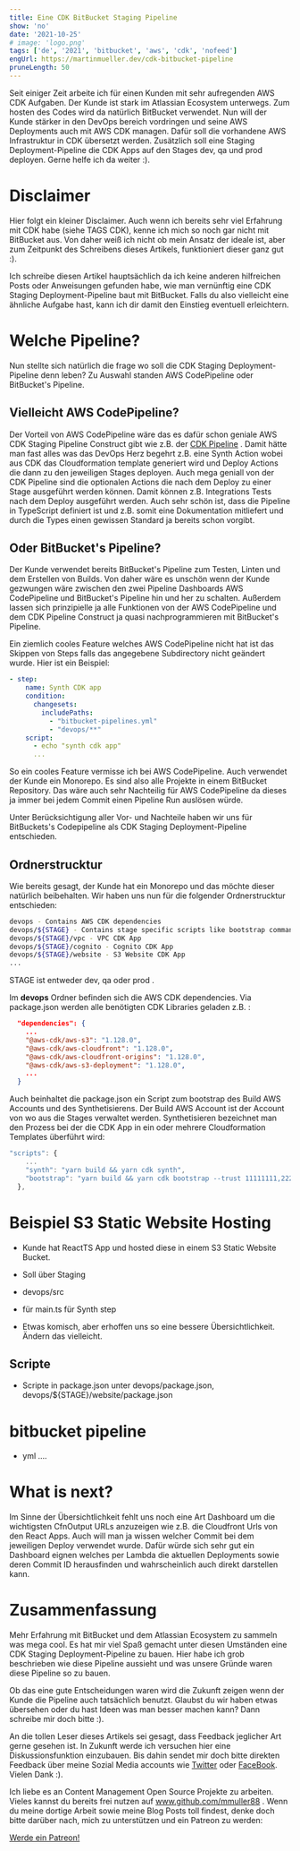 ```yaml
---
title: Eine CDK BitBucket Staging Pipeline
show: 'no'
date: '2021-10-25'
# image: 'logo.png'
tags: ['de', '2021', 'bitbucket', 'aws', 'cdk', 'nofeed'] 
engUrl: https://martinmueller.dev/cdk-bitbucket-pipeline
pruneLength: 50
---
```


Seit einiger Zeit arbeite ich für einen Kunden mit sehr aufregenden AWS CDK Aufgaben. Der Kunde ist stark im Atlassian Ecosystem unterwegs. Zum hosten des Codes wird da natürlich BitBucket verwendet. Nun will der Kunde stärker in den DevOps bereich vordringen und seine AWS Deployments auch mit AWS CDK managen. Dafür soll die vorhandene AWS Infrastruktur in CDK übersetzt werden. Zusätzlich soll eine Staging Deployment-Pipeline die CDK Apps auf den Stages dev, qa und prod deployen. Gerne helfe ich da weiter :).

# Disclaimer
Hier folgt ein kleiner Disclaimer. Auch wenn ich bereits sehr viel Erfahrung mit CDK habe (siehe TAGS CDK), kenne ich mich so noch gar nicht mit BitBucket aus. Von daher weiß ich nicht ob mein Ansatz der ideale ist, aber zum Zeitpunkt des Schreibens dieses Artikels, funktioniert dieser ganz gut :).

Ich schreibe diesen Artikel hauptsächlich da ich keine anderen hilfreichen Posts oder Anweisungen gefunden habe, wie man vernünftig eine CDK Staging Deployment-Pipeline baut mit BitBucket. Falls du also vielleicht eine ähnliche Aufgabe hast, kann ich dir damit den Einstieg eventuell erleichtern.

# Welche Pipeline?
Nun stellte sich natürlich die frage wo soll die CDK Staging Deployment-Pipeline denn leben? Zu Auswahl standen AWS CodePipeline oder BitBucket's Pipeline. 

## Vielleicht AWS CodePipeline?
Der Vorteil von AWS CodePipeline wäre das es dafür schon geniale AWS CDK Staging Pipeline Construct gibt wie z.B. der [CDK Pipeline]() . Damit hätte man fast alles was das DevOps Herz begehrt z.B. eine Synth Action wobei aus CDK das Cloudformation template generiert wird und Deploy Actions die dann zu den jeweiligen Stages deployen. Auch mega geniall von der CDK Pipeline sind die optionalen Actions die nach dem Deploy zu einer Stage ausgeführt werden können. Damit können z.B. Integrations Tests nach dem Deploy ausgeführt werden. Auch sehr schön ist, dass die Pipeline in TypeScript definiert ist und z.B. somit eine Dokumentation mitliefert und durch die Types einen gewissen Standard ja bereits schon vorgibt.

## Oder BitBucket's Pipeline?
Der Kunde verwendet bereits BitBucket's Pipeline zum Testen, Linten und dem Erstellen von Builds. Von daher wäre es unschön wenn der Kunde gezwungen wäre zwischen den zwei Pipeline Dashboards AWS CodePipeline und BitBucket's Pipeline hin und her zu schalten. Außerdem lassen sich prinzipielle ja alle Funktionen von der AWS CodePipeline und dem CDK Pipeline Construct ja quasi nachprogrammieren mit BitBucket's Pipeline.

Ein ziemlich cooles Feature welches AWS CodePipeline nicht hat ist das Skippen von Steps falls das angegebene Subdirectory nicht geändert wurde. Hier ist ein Beispiel:

```yaml
- step:
    name: Synth CDK app
    condition:
      changesets:
        includePaths:
          - "bitbucket-pipelines.yml"
          - "devops/**"
    script:
      - echo "synth cdk app"
      ...
```

So ein cooles Feature vermisse ich bei AWS CodePipeline. Auch verwendet der Kunde ein Monorepo. Es sind also alle Projekte in einem BitBucket Repository. Das wäre auch sehr Nachteilig für AWS CodePipeline da dieses ja immer bei jedem Commit einen Pipeline Run auslösen würde.

Unter Berücksichtigung aller Vor- und Nachteile haben wir uns für BitBuckets's Codepipeline als CDK Staging Deployment-Pipeline entschieden.

## Ordnerstrucktur
Wie bereits gesagt, der Kunde hat ein Monorepo und das möchte dieser natürlich beibehalten. Wir haben uns nun für die folgender Ordnerstrucktur entschieden:

```bash
devops - Contains AWS CDK dependencies
devops/${STAGE} - Contains stage specific scripts like bootstrap command
devops/${STAGE}/vpc - VPC CDK App
devops/${STAGE}/cognito - Cognito CDK App
devops/${STAGE}/website - S3 Website CDK App
...
```
STAGE ist entweder dev, qa oder prod .

Im **devops** Ordner befinden sich die AWS CDK dependencies. Via package.json werden alle benötigten CDK Libraries geladen z.B. :
```json
  "dependencies": {
    ...
    "@aws-cdk/aws-s3": "1.128.0",
    "@aws-cdk/aws-cloudfront": "1.128.0",
    "@aws-cdk/aws-cloudfront-origins": "1.128.0",
    "@aws-cdk/aws-s3-deployment": "1.128.0",
    ...
  }
```
Auch beinhaltet die package.json ein Script zum bootstrap des Build AWS Accounts und des Synthetisierens. Der Build AWS Account ist der Account von wo aus die Stages verwaltet werden. Synthetisieren bezeichnet man den Prozess bei der die CDK App in ein oder mehrere Cloudformation Templates überführt wird:

```ts
"scripts": {
    ...
    "synth": "yarn build && yarn cdk synth",
    "bootstrap": "yarn build && yarn cdk bootstrap --trust 11111111,222222,3333333,44444444 --cloudformation-execution-policies arn:aws:iam::aws:policy/AdministratorAccess aws://12345678/us-east-1"
  },
```

# Beispiel S3 Static Website Hosting
* Kunde hat ReactTS App und hosted diese in einem S3 Static Website Bucket.
* Soll über Staging



* devops/src
* für main.ts für Synth step
* Etwas komisch, aber erhoffen uns so eine bessere Übersichtlichkeit. Ändern das vielleicht.

## Scripte
* Scripte in package.json unter devops/package.json, devops/${STAGE}/website/package.json

# bitbucket pipeline
* yml
....

# What is next?
Im Sinne der Übersichtlichkeit fehlt uns noch eine Art Dashboard um die wichtigsten CfnOutput URLs anzuzeigen wie z.B. die Cloudfront Urls von den React Apps. Auch will man ja wissen welcher Commit bei dem jeweiligen Deploy verwendet wurde. Dafür würde sich sehr gut ein Dashboard eignen welches per Lambda die aktuellen Deployments sowie deren Commit ID herausfinden und wahrscheinlich auch direkt darstellen kann.

# Zusammenfassung
Mehr Erfahrung mit BitBucket und dem Atlassian Ecosystem zu sammeln was mega cool. Es hat mir viel Spaß gemacht unter diesen Umständen eine CDK Staging Deployment-Pipeline zu bauen. Hier habe ich grob beschrieben wie diese Pipeline aussieht und was unsere Gründe waren diese Pipeline so zu bauen.

Ob das eine gute Entscheidungen waren wird die Zukunft zeigen wenn der Kunde die Pipeline auch tatsächlich benutzt. Glaubst du wir haben etwas übersehen oder du hast Ideen was man besser machen kann? Dann schreibe mir doch bitte :).

An die tollen Leser dieses Artikels sei gesagt, dass Feedback jeglicher Art gerne gesehen ist. In Zukunft werde ich versuchen hier eine Diskussionsfunktion einzubauen. Bis dahin sendet mir doch bitte direkten Feedback über meine Sozial Media accounts wie [Twitter](https://twitter.com/MartinMueller_) oder [FaceBook](https://www.facebook.com/martin.muller.10485). Vielen Dank :).

Ich liebe es an Content Management Open Source Projekte zu arbeiten. Vieles kannst du bereits frei nutzen auf www.github.com/mmuller88 . Wenn du meine dortige Arbeit sowie meine Blog Posts toll findest, denke doch bitte darüber nach, mich zu unterstützen und ein Patreon zu werden:

<a href="https://www.patreon.com/bePatron?u=29010217" data-patreon-widget-type="become-patron-button">Werde ein Patreon!</a><script async src="https://c6.patreon.com/becomePatronButton.bundle.js"></script>